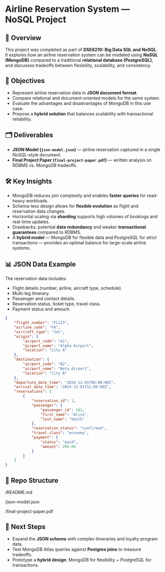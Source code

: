 # Airline Reservation System — NoSQL Project

## 📌 Overview
This project was completed as part of **DSE6210: Big Data SQL and NoSQL**.  
It explores how an airline reservation system can be modeled using **NoSQL (MongoDB)** compared to a traditional **relational database (PostgreSQL)**, and discusses tradeoffs between flexibility, scalability, and consistency.

## 🎯 Objectives
- Represent airline reservation data in **JSON document format**.  
- Compare relational and document-oriented models for the same system.  
- Evaluate the advantages and disadvantages of MongoDB in this use case.  
- Propose a **hybrid solution** that balances scalability with transactional reliability.  

## 🗂️ Deliverables
- **JSON Model (`json-model.json`)** — airline reservation captured in a single NoSQL-style document.  
- **Final Project Paper (`final-project-paper.pdf`)** — written analysis on RDBMS vs. MongoDB tradeoffs.  

## 🛠️ Key Insights
- MongoDB reduces join complexity and enables **faster queries** for read-heavy workloads.  
- Schema-less design allows for **flexible evolution** as flight and reservation data changes.  
- Horizontal scaling via **sharding** supports high volumes of bookings and real-time updates.  
- Drawbacks: potential **data redundancy** and weaker **transactional guarantees** compared to RDBMS.  
- A **hybrid model** — MongoDB for flexible data and PostgreSQL for strict transactions — provides an optimal balance for large-scale airline systems.  

## 📊 JSON Data Example
The reservation data includes:
- Flight details (number, airline, aircraft type, schedule).  
- Multi-leg itinerary.  
- Passenger and contact details.  
- Reservation status, ticket type, travel class.  
- Payment status and amount.  

```json
{
    "flight_number": "FL123",
    "airline_code": "FA",
    "aircraft_type": "Jet",
    "origin": {
        "airport_code": "A1",
        "airport_name": "Alpha Airport",
        "location": "City A"
    },
    "destination": {
        "airport_code": "B2",
        "airport_name": "Beta Airport",
        "location": "City B"
    },
    "departure_date_time": "2024-12-01T08:00:00Z",
    "arrival_date_time": "2024-12-01T11:00:00Z",
    "reservations": [
        {
            "reservation_id": 1,
            "passenger": {
                "passenger_id": 101,
                "first_name": "Alice",
                "last_name": "Smith"
            },
            "reservation_status": "confirmed",
            "travel_class": "economy",
            "payment": {
                "status": "paid",
                "amount": 200.00
            }
        }
    ]
}

```
## 📂 Repo Structure
/README.md

/json-model.json

/final-project-paper.pdf

## 🔮 Next Steps
- Expand the **JSON schema** with complex itineraries and loyalty program data.  
- Test MongoDB Atlas queries against **Postgres joins** to measure tradeoffs.  
- Prototype a **hybrid design**: MongoDB for flexibility + PostgreSQL for transactions. 
